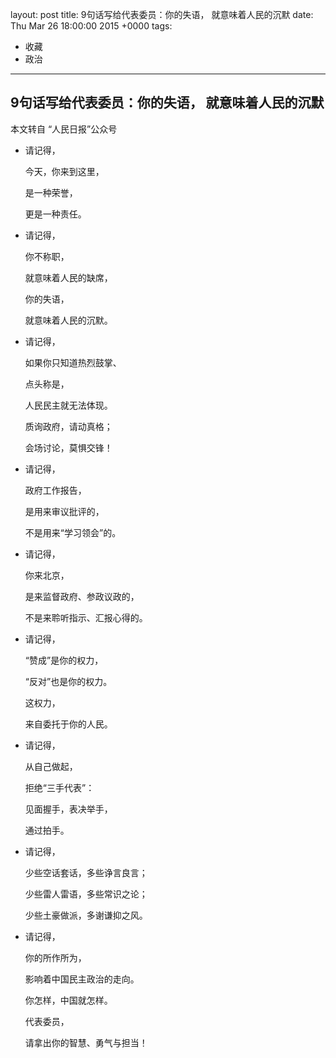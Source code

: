 layout: post
title: 9句话写给代表委员：你的失语， 就意味着人民的沉默
date: Thu Mar 26 18:00:00 2015 +0000
tags:
- 收藏
- 政治
---

## 9句话写给代表委员：你的失语， 就意味着人民的沉默

本文转自 “人民日报”公众号

*	请记得，

	今天，你来到这里，

	是一种荣誉，

	更是一种责任。

*	请记得，

	你不称职，

	就意味着人民的缺席，

	你的失语，

	就意味着人民的沉默。

*	请记得，

	如果你只知道热烈鼓掌、

	点头称是，

	人民民主就无法体现。

	质询政府，请动真格；

	会场讨论，莫惧交锋！

*	请记得，

	政府工作报告，

	是用来审议批评的，

	不是用来“学习领会”的。

*	请记得，

	你来北京，

	是来监督政府、参政议政的，

	不是来聆听指示、汇报心得的。

*	请记得，

	“赞成”是你的权力，

	“反对”也是你的权力。

	这权力，

	来自委托于你的人民。

*	请记得，

	从自己做起，

	拒绝“三手代表”：

	见面握手，表决举手，

	通过拍手。

*	请记得，

	少些空话套话，多些诤言良言；

	少些雷人雷语，多些常识之论；

	少些土豪做派，多谢谦抑之风。

*	请记得，

	你的所作所为，

	影响着中国民主政治的走向。

	你怎样，中国就怎样。

	代表委员，

	请拿出你的智慧、勇气与担当！
